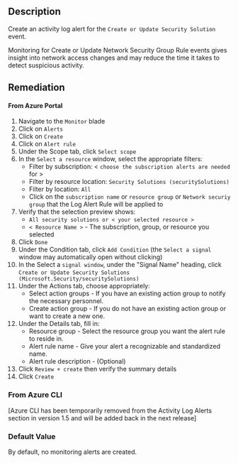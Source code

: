 ## Description

Create an activity log alert for the `Create or Update Security Solution` event.

Monitoring for Create or Update Network Security Group Rule events gives insight into network access changes and may reduce the time it takes to detect suspicious activity.

## Remediation

#### From Azure Portal

1. Navigate to the `Monitor` blade
2. Click on `Alerts`
3. Click on `Create`
4. Click on `Alert rule`
5. Under the Scope tab, click `Select scope`
6. In the `Select a resource` window, select the appropriate filters:
    - Filter by subscription: < `choose the subscription alerts are needed` for >
    - Filter by resource location: `Security Solutions (securitySolutions)`
    - Filter by location: `All`
    - Click on the `subscription name` or `resource group` or `Network securiy group` that the Log Alert Rule will be applied to
7. Verify that the selection preview shows:
    - `All security solutions or < your selected resource >`
    - `< Resource Name >` - The subscription, group, or resource you selected
8. Click `Done`
9. Under the Condition tab, click `Add Condition` (the `Select a signal` window may automatically open without clicking)
10. In the Select a `signal window`, under the "Signal Name" heading, click `Create or Update Security Solutions (Microsoft.Security/securitySolutions)`
11. Under the Actions tab, choose appropriately:
    - Select action groups - If you have an existing action group to notify the necessary personnel.
    - Create action group - If you do not have an existing action group or want to create a new one.
12. Under the Details tab, fill in:
    -  Resource group - Select the resource group you want the alert rule to reside in.
    - Alert rule name - Give your alert a recognizable and standardized name.
    - Alert rule description - (Optional)
13. Click `Review + create` then verify the summary details
14. Click `Create`

### From Azure CLI

[Azure CLI has been temporarily removed from the Activity Log Alerts section in version 1.5 and will be added back in the next release]

### Default Value

By default, no monitoring alerts are created.
